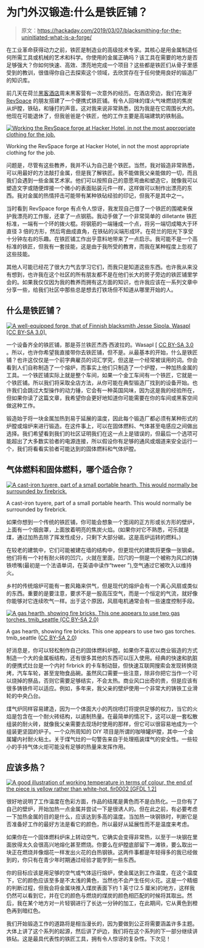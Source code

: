 # 为门外汉锻造:什么是铁匠铺？

> 原文：<https://hackaday.com/2019/03/07/blacksmithing-for-the-uninitiated-what-is-a-forge/>

在工业革命获得动力之前，铁匠是制造业的高级技术专家。其核心是用金属制造任何所需工具或机械的艺术和科学。你使用的金属正确吗？该工具在需要的地方是否足够强大？你如何快速、高效、漂亮地完成一个项目？这些都是铁匠们从骨子里感受到的教训，很值得你自己去探索这个领域，去欣赏存在于任何使用良好的锻造厂的知识库。

前几天在荷兰[黑客酒店](https://hackerhotel.nl/)周末黑客营有一次意外的经历。在酒店旁边，我们在海牙 [RevSpace](https://revspace.nl/Main_Page) 的朋友搭建了一个便携式铁匠铺。有令人回味的煤火气味燃烧的焦炭从炉膛，铁砧，和锤打的声音。这对我来说非常熟悉，因为我是在它周围长大的。他现在可能退休了，但我爸爸是个铁匠，他的工作主要是高端建筑的铁制品。

[![Working the RevSpace forge at Hacker Hotel, in not the most appropriate clothing for the job.](img/5bc570d4cd24828735fe3656741dc89a.png)](https://hackaday.com/wp-content/uploads/2019/02/jenny-forging-at-hh.jpg)

Working the RevSpace forge at Hacker Hotel, in not the most appropriate clothing for the job.

问题是，尽管有这些教养，我并不认为自己是个铁匠。当然，我对锻造非常熟悉，可以用最好的方法敲打金属，但是我了解铁匠。我不能做我父亲能做的一切，而且我们会遇到一些金属艺术家。他们可以按照自己的意愿弯曲和塑造它，就像我可以塑造文字或随便焊接一个微小的表面贴装元件一样，这样做可以制作出漂亮的东西。我对金属的热情抨击可能带有某种铁砧经验的印记，但我不是其中之一。

当时看到 RevSpace forge 有点令人惊讶，我发现自己借了一个铁匠的围裙来保护我漂亮的工作服，还拿了一点钢筋。我动手做了一个非常简单的 dilletante 铁匠标准，一端有一个环的拨火棍。将钢筋的一端锤成一个点，将另一端切成略大于环直径 3 倍的方形，然后弯曲成直角，在铁砧的尖端形成环。在荷兰的阳光下享受十分钟左右的乐趣。在铁匠铺工作出乎意料地带来了一点启示。我可能不是一个高标准的铁匠，但我有一套技能，这是由于我所受的教育，而我在某种程度上忽视了这些技能。

其他人可能已经花了很大力气去学习它们，而我只是知道这些东西。也许我从来没有想到，也许我在这个社区的所有朋友都不是在他们长大的房子旁边的铁匠铺里学会的。如果我仅仅因为我的教养而拥有这方面的知识，也许我应该在一系列文章中分享一些，给我们社区中那些总是想去打铁场但不知道从哪里开始的人。

## 什么是铁匠铺？

[![A well-equipped forge, that of Finnish blacksmith Jesse Sipola. Wasapl [CC BY-SA 3.0].](img/799a41b79430ffb7748e91d25279edfd.png)](https://hackaday.com/wp-content/uploads/2019/02/1280px-0_typical_smithy_in_finland.jpg) 

一个设备齐全的铁匠铺，那是芬兰铁匠杰西·西波拉的。Wasapl [ [CC BY-SA 3.0](https://commons.wikimedia.org/wiki/File:0_typical_smithy_in_finland.JPG) 。所以，也许你希望我直接带你去铁匠铺，但不是。从最基本的开始，什么是铁匠铺？也许这仅仅是一个前字典雇员的词汇学究，但这是一个经常被误用的词。你会看到人们自称制造了一个熔炉，而事实上他们只制造了一个炉膛，一种加热金属的工具。一个铁匠铺实际上就是整个车间，如果一个金工车间有一个铁匠，它就是一个铁匠铺。所以我们将采取全店方法，从你可能在典型锻造厂找到的设备开始。也许我们会跳过大型操作的动力锤，它会有一种英国风味，因为这是我的经验所在，但如果你读了这篇文章，我希望你会更好地知道你可能需要在你的车间或黑客空间做这种工作。

锻造始于将一块金属加热到易于延展的温度，因此每个锻造厂都必须有某种形式的炉膛或熔炉来进行锻造。在这件事上，可以在固体燃料、气体甚至电感应之间做出选择。我们希望看到我们的社区证明我们在这一点上是错误的，但最后一个选项可能超出了大多数实验者的电源连接，所以假设你有足够的通风或烟道来安全运行一个，我们将看看实验者可能达到的固体燃料和气体炉膛。

## 气体燃料和固体燃料，哪个适合你？

[![A cast-iron tuyere, part of a small portable hearth. This would normally be surrounded by firebrick.](img/3727eef1a0b8c362322314a76fe26750.png)](https://hackaday.com/wp-content/uploads/2019/02/tuyere-on-small-hearth.jpg)

A cast-iron tuyere, part of a small portable hearth. This would normally be surrounded by firebrick.

如果你想到一个传统的铁匠铺，你可能会想象一个宽阔的正方形或长方形的壁炉，上面有一个烟囱罩，上面放着明亮的焦炭火焰。(如果你对它不熟悉，可乐就是煤，通过加热去除了挥发性成分，只剩下大部分碳。这是高炉运转的燃料。)

在较老的建筑中，它们可能被建在墙的结构中，但更现代的建筑将更像一张钢桌。他们将有一个衬有耐火砖的凹穴，火就在里面，凹穴的一侧是一个被称为风口的铸铁喷嘴(最初是一个法语单词，在英语中读作“tweer ”),空气通过它被吹入以维持火。

乡村的传统熔炉可能有一套风箱来供气，但是现代的熔炉会有一个离心风扇或类似的东西。重要的是要注意，要求不是一股高压空气，而是一个恒定的气流，就好像你能够对它连续吹气一样。出于这个原因，风扇电机通常会有一些速度控制手段。

[![A gas hearth, showing fire bricks. This one appears to use two gas torches. tmib_seattle (CC BY-SA 2.0) ](img/89787a8b55fead85cc51b3832b66ff48.png)](https://hackaday.com/wp-content/uploads/2019/02/2376523216_66364891ca_o.jpg)

A gas hearth, showing fire bricks. This one appears to use two gas torches. tmib_seattle ([CC BY-SA 2.0](https://www.flickr.com/photos/tmib/2376523216/in/photostream/))

好消息是，你可以轻松制作自己的固体燃料炉膛。如果你不喜欢以商业锻造的方式制造一个大的金属板结构，还有很多其他的东西可以压入使用。经典的快速和肮脏的便携式灶台是一个内衬 firbrick 的卡车制动鼓，但快速互联网搜索会发现转换烧烤，汽车车轮，甚至宠物食品碗。虽然风口需要一些注意，除非你把它当作一个可以烧掉的祭品，否则它需要足够结实，不会太热。商业风口出奇的贵，但是应该有很多铸铁件可以适应。例如，多年来，我父亲的壁炉使用一个非常大的铸铁工业滑轮的中央凸台。

煤气炉同样容易建造，因为一个体面大小的丙烷喷灯将提供足够的权力，当它的火焰是包含在一个耐火砖结构，以遏制热量。在最简单的情况下，这可以是一套松散组装的耐火砖，就像我父亲需要去现场时使用的那样，但它可以很容易地成为一个组装更坚固的炉子。一个众所周知的 DIY 项目是所谓的咖啡罐炉膛，其中一个金属罐内衬耐火粘土。关于煤气灶的一句警告来自于处理瓶装煤气的安全性。一些较小的手持气体火炬可能没有足够的热量来发挥作用。

## 应该多热？

[![A good illustration of working temperature in terms of colour, the end of the piece is yellow rather than white-hot. fir0002 [GFDL 1.2]](img/b480615a6435b2bc5208f5e93ea131ec.png)](https://hackaday.com/wp-content/uploads/2019/02/1280px-removing_rust_with_sand.jpg) 

很好地说明了工作温度在色彩方面，作品的结尾是黄色而不是白热化。一旦你有了自己的壁炉，开始加热一点金属并尝试一下是很诱人的。但在此之前，有必要考虑一下加热金属的目的是什么，应该达到多高的温度。当加热一块钢铁时，判断它是否准备好工作的最好方法是看它的颜色，所以最好从延展性而不是温度来考虑。

如果你在一个固体燃料炉床上转动空气，它确实会变得非常热，以至于一块钢在里面放得太久会很高兴地熔化甚至燃烧。你要么在炉膛底部留下一滩铁，要么取出一块正在燃烧并像烟花一样发出火花的白热钢铁。这两件事都是年轻得多的我已经做到的，你只有在青少年时期通过经验才能学到一些东西。

你的目标应该是用足够的空气或气体运行熔炉，使金属达到工作温度，在这个温度下，它的颜色应该至多是不太浅的黄色，当然也不会产生任何火花。这是一个精细的判断过程，但我会将金属块推入煤炭表面下约 1 英寸(2.5 厘米)的地方，这样我仍然可以看到它，并在它的颜色与燃烧的煤炭的颜色相匹配的时候将其取出。然后，我在某个地方对一片轻钢进行了长达一分钟的加工，在此期间，它从黄色到橙色再到暗红色。

我们开始锻造工作的道路将是相当漫长的，因为要做到公正将需要涵盖许多主题。大体上讲了这个系列的起源，然后讲了炉边，我们将在这个系列的下一部分继续讲铁砧。这是最具代表性的铁匠工具，拥有令人惊讶的复杂性。下次见！